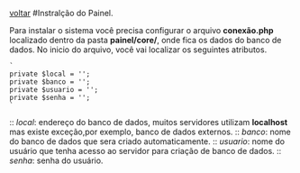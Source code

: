[voltar](https://github.com/gustavomathias/musicall/blob/master/documentacao/README.md)
#Instralção do Painel.

Para instalar o sistema você precisa configurar o arquivo **conexão.php** localizado dentro da pasta **painel/core/**, onde fica os dados do banco de dados.
No inicio do arquivo, você vai localizar os seguintes atributos.

    `
    private $local = '';
    private $banco = '';
    private $usuario = '';
    private $senha = '';
    `
:: *local*: endereço do banco de dados, muitos servidores utilizam **localhost** mas existe exceção,por exemplo, banco de dados externos.
:: *banco*: nome do banco de dados que sera criado automaticamente.
:: *usuario*: nome do usuário que tenha acesso ao servidor para criação de banco de dados.
:: *senha*: senha do usuário.